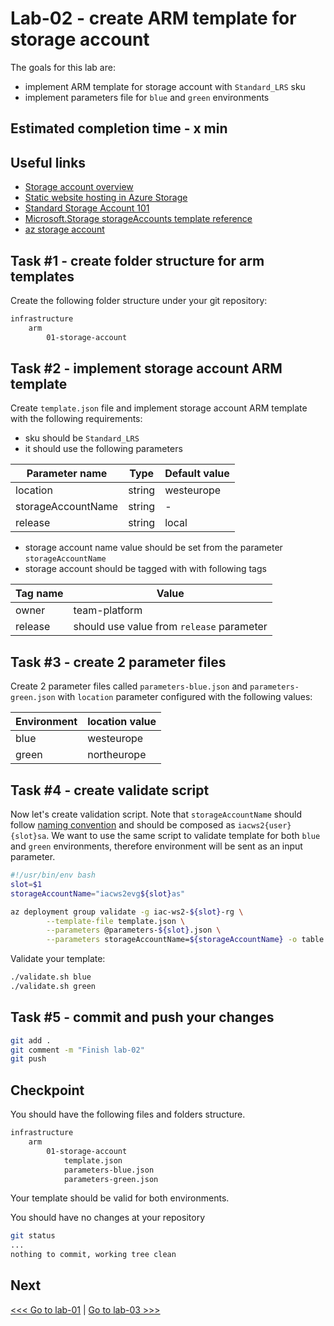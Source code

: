 # Lab-02 - create ARM template for storage account

The goals for this lab are:

* implement ARM template for storage account with `Standard_LRS` sku
* implement parameters file for `blue` and `green` environments

## Estimated completion time - x min

## Useful links

* [Storage account overview](https://docs.microsoft.com/en-us/azure/storage/common/storage-account-overview)
* [Static website hosting in Azure Storage](https://docs.microsoft.com/en-us/azure/storage/blobs/storage-blob-static-website)
* [Standard Storage Account 101](https://github.com/Azure/azure-quickstart-templates/tree/master/101-storage-account-create)
* [Microsoft.Storage storageAccounts template reference](https://docs.microsoft.com/en-us/azure/templates/microsoft.storage/2019-06-01/storageaccounts)
* [az storage account](https://docs.microsoft.com/en-us/cli/azure/storage/account?view=azure-cli-latest)

## Task #1 - create folder structure for arm templates

Create the following folder structure under your git repository:

```txt
infrastructure
    arm
        01-storage-account
```

## Task #2 - implement storage account ARM template

Create `template.json` file and implement storage account ARM template with the following requirements:

* sku should be `Standard_LRS`
* it should use the following parameters

| Parameter name  | Type | Default value|
|---|---|---|
| location | string | westeurope |
| storageAccountName | string | - |
| release | string | local |

* storage account name value should be set from the parameter `storageAccountName`
* storage account should be tagged with with following tags

| Tag name  | Value |
|---|---|
| owner | team-platform |
| release | should use value from `release` parameter |

## Task #3 - create 2 parameter files

Create 2 parameter files called `parameters-blue.json` and `parameters-green.json` with `location` parameter configured with the following values:

| Environment  | location value |
|---|---|
| blue | westeurope |
| green | northeurope |

## Task #4 - create validate script

Now let's create validation script.
Note that `storageAccountName` should follow [naming convention](../../conventions.md) and should be composed as `iacws2{user}{slot}sa`.
We want to use the same script to validate template for both `blue` and `green` environments, therefore environment will be sent as an input parameter.

```bash
#!/usr/bin/env bash
slot=$1
storageAccountName="iacws2evg${slot}as"

az deployment group validate -g iac-ws2-${slot}-rg \
        --template-file template.json \
        --parameters @parameters-${slot}.json \
        --parameters storageAccountName=${storageAccountName} -o table
```

Validate your template:

```bash
./validate.sh blue
./validate.sh green
```

## Task #5 - commit and push your changes

```bash
git add .
git comment -m "Finish lab-02"
git push
```

## Checkpoint

You should have the following files and folders structure.

```txt
infrastructure
    arm
        01-storage-account
            template.json
            parameters-blue.json
            parameters-green.json
```

Your template should be valid for both environments.

You should have no changes at your repository

```bash
git status
...
nothing to commit, working tree clean
```

## Next

[<<< Go to lab-01](../lab-01/readme.md) | [Go to lab-03 >>>](../lab-03/readme.md) 